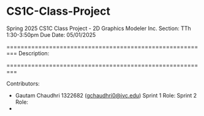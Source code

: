 # CS1C-Class-Project
Spring 2025 CS1C Class Project - 2D Graphics Modeler Inc.
Section: TTh 1:30-3:50pm
Due Date: 05/01/2025

=========================================================
Description: 

=========================================================

Contributors: 
* Gautam Chaudhri 1322682 (gchaudhri0@ivc.edu)
    Sprint 1 Role: 
    Sprint 2 Role: 
* 

